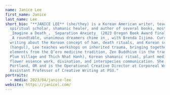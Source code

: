 ```yaml
---
name: Janice Lee
first_name: Janice
last_name: Lee
short_bio: "**JANICE LEE** (she/they) is a Korean American writer, teacher,
  spiritual scholar, shamanic healer, and author of several books, most recently
  _Imagine a Death_, _Separation Anxiety_ (2023 Oregon Book Award finalist), and
  _A roundtable, unanimous dreamers chime in_, with Brenda Iijima. Currently
  writing about the Korean concept of han, death rituals, and Korean script
  (hangul), Lee teaches workshops on inherited trauma, bringing together
  elements from the Q’ero medicine tradition, Zen Buddhism (in the tradition of
  Plum Village and Thich Nhat Hanh), Korean shamanic ritual, plant medicine &
  flower essence work, divination, and interspecies communication. She lives in
  Portland, OR and is the Operational Creative Director at Corporeal Writing and
  Assistant Professor of Creative Writing at PSU."
portraits:
  - media: 2023/04/janice-lee
website: https://janicel.com/
---
```

